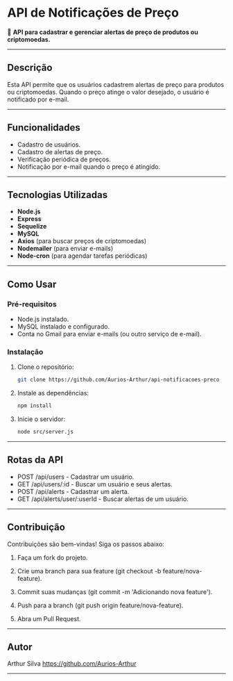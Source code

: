 # API de Notificações de Preço

🚀 **API para cadastrar e gerenciar alertas de preço de produtos ou criptomoedas.**

---

## **Descrição**

Esta API permite que os usuários cadastrem alertas de preço para produtos ou criptomoedas. Quando o preço atinge o valor desejado, o usuário é notificado por e-mail.

---

## **Funcionalidades**

- Cadastro de usuários.
- Cadastro de alertas de preço.
- Verificação periódica de preços.
- Notificação por e-mail quando o preço é atingido.

---

## **Tecnologias Utilizadas**

- **Node.js**
- **Express**
- **Sequelize**
- **MySQL**
- **Axios** (para buscar preços de criptomoedas)
- **Nodemailer** (para enviar e-mails)
- **Node-cron** (para agendar tarefas periódicas)

---

## **Como Usar**

### **Pré-requisitos**

- Node.js instalado.
- MySQL instalado e configurado.
- Conta no Gmail para enviar e-mails (ou outro serviço de e-mail).

### **Instalação**

1. Clone o repositório:
   ```bash
   git clone https://github.com/Aurios-Arthur/api-notificacoes-preco
2. Instale as dependências:
    ```bash
    npm install

3. Inicie o servidor:
    ```bash
    node src/server.js
    

---

## **Rotas da API**

- POST /api/users - Cadastrar um usuário.
- GET /api/users/:id - Buscar um usuário e seus alertas.
- POST /api/alerts - Cadastrar um alerta.
- GET /api/alerts/user/:userId - Buscar alertas de um usuário.

---

## **Contribuição**

Contribuições são bem-vindas! Siga os passos abaixo:

1. Faça um fork do projeto.

2. Crie uma branch para sua feature (git checkout -b feature/nova-feature).

3. Commit suas mudanças (git commit -m 'Adicionando nova feature').

4. Push para a branch (git push origin feature/nova-feature).

5. Abra um Pull Request.

---

## **Autor**

Arthur Silva
https://github.com/Aurios-Arthur


---

